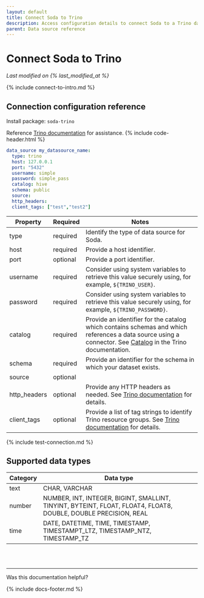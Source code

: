 ```yaml
---
layout: default
title: Connect Soda to Trino
description: Access configuration details to connect Soda to a Trino data source.
parent: Data source reference
---
```


# Connect Soda to Trino
*Last modified on {% last_modified_at %}*

{% include connect-to-intro.md %}

## Connection configuration reference

Install package: `soda-trino`

Reference <a href="https://trino.io/docs/current/overview/concepts.html#" target="_blank">Trino documentation</a> for assistance.
{% include code-header.html %}
```yaml
data_source my_datasource_name:
  type: trino
  host: 127.0.0.1
  port: "5432"
  username: simple
  password: simple_pass
  catalog: hive
  schema: public
  source: 
  http_headers: 
  client_tags: ["test","test2"]
```

| Property | Required | Notes |
| -------- | -------- | ----- |
| type     | required | Identify the type of data source for Soda. |
| host     | required | Provide a host identifier.                 |
| port     | optional | Provide a port identifier.                 |
| username | required | Consider using system variables to retrieve this value securely using, for example, `${TRINO_USER}`. |
| password | required | Consider using system variables to retrieve this value securely using, for example, `${TRINO_PASSWORD}`. |
| catalog  | required | Provide an identifier for the catalog which contains schemas and which references a data source using a connector. See <a href="https://trino.io/docs/current/overview/concepts.html#catalog" target="_blank">Catalog</a> in the Trino documentation. |
| schema   | required | Provide an identifier for the schema in which your dataset exists. |
| source   | optional |  |
| http_headers | optional | Provide any HTTP headers as needed. See <a href="https://trino.io/docs/current/develop/client-protocol.html#client-request-headers" target="_blank">Trino documentation</a> for details.  |
| client_tags | optional |  Provide a list of tag strings to identify Trino resource groups. See <a href="https://trino.io/docs/current/develop/client-protocol.html#client-request-headers" target="_blank">Trino documentation</a> for details.  |


{% include test-connection.md %}


## Supported data types

| Category | Data type                                                                                                       |
| -------- | --------------------------------------------------------------------------------------------------------------- |
| text     | CHAR, VARCHAR                                                                          |
| number   | NUMBER, INT, INTEGER, BIGINT, SMALLINT, TINYINT, BYTEINT, FLOAT, FLOAT4, FLOAT8, DOUBLE, DOUBLE PRECISION, REAL |
| time     | DATE, DATETIME, TIME, TIMESTAMP, TIMESTAMPT_LTZ, TIMESTAMP_NTZ, TIMESTAMP_TZ                                    |


<br />
<br />

---

Was this documentation helpful?

<!-- LikeBtn.com BEGIN -->
<span class="likebtn-wrapper" data-theme="tick" data-i18n_like="Yes" data-ef_voting="grow" data-show_dislike_label="true" data-counter_zero_show="true" data-i18n_dislike="No"></span>
<script>(function(d,e,s){if(d.getElementById("likebtn_wjs"))return;a=d.createElement(e);m=d.getElementsByTagName(e)[0];a.async=1;a.id="likebtn_wjs";a.src=s;m.parentNode.insertBefore(a, m)})(document,"script","//w.likebtn.com/js/w/widget.js");</script>
<!-- LikeBtn.com END -->

{% include docs-footer.md %}
